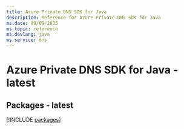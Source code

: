 ```yaml
---
title: Azure Private DNS SDK for Java
description: Reference for Azure Private DNS SDK for Java
ms.date: 09/09/2025
ms.topic: reference
ms.devlang: java
ms.service: dns
---
```

# Azure Private DNS SDK for Java - latest
## Packages - latest
[!INCLUDE [packages](private-dns-index.md)]